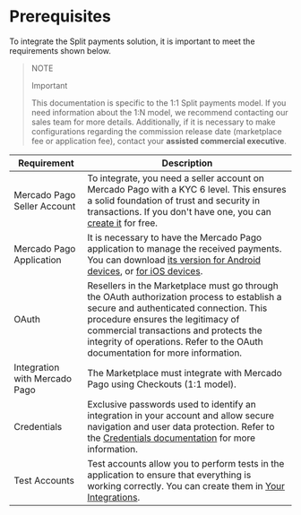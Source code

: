 # Prerequisites

To integrate the Split payments solution, it is important to meet the requirements shown below.

> NOTE
>
> Important
>
> This documentation is specific to the 1:1 Split payments model. If you need information about the 1:N model, we recommend contacting our sales team for more details. Additionally, if it is necessary to make configurations regarding the commission release date (marketplace fee or application fee), contact your **assisted commercial executive**.

| Requirement                      | Description                                                                                                                                                                                                                                      |
|----------------------------------|--------------------------------------------------------------------------------------------------------------------------------------------------------------------------------------------------------------------------------------------------|
| Mercado Pago Seller Account      | To integrate, you need a seller account on Mercado Pago with a KYC 6 level. This ensures a solid foundation of trust and security in transactions. If you don't have one, you can [create it](https://www.mercadopago[FAKER][URL][DOMAIN]/hub/registration/landing) for free. |
| Mercado Pago Application         | It is necessary to have the Mercado Pago application to manage the received payments. You can download [its version for Android devices](https://play.google.com/store/apps/details?id=com.mercadopago.wallet&hl=es_419), or [for iOS devices](https://apps.apple.com/ar/app/mercado-pago/id925436649).                                                                       |
| OAuth                            | Resellers in the Marketplace must go through the OAuth authorization process to establish a secure and authenticated connection. This procedure ensures the legitimacy of commercial transactions and protects the integrity of operations. Refer to the OAuth documentation for more information. |
| Integration with Mercado Pago     | The Marketplace must integrate with Mercado Pago using Checkouts (1:1 model).                                                                                                           |
| Credentials                     | Exclusive passwords used to identify an integration in your account and allow secure navigation and user data protection. Refer to the [Credentials documentation](/developers/en/guides/additional-content/your-integrations/credentials) for more information.                     |
| Test Accounts                    | Test accounts allow you to perform tests in the application to ensure that everything is working correctly. You can create them in [Your Integrations](https://www.mercadopago[FAKER][URL][DOMAIN]developers/panel/app).                                                                              |